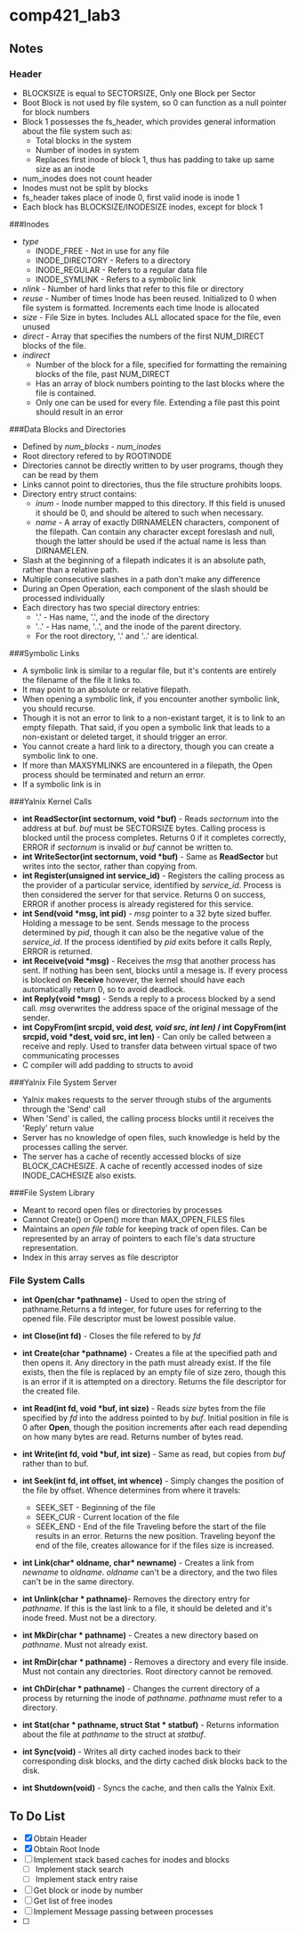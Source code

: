 # comp421_lab3

## Notes
### Header
* BLOCKSIZE is equal to SECTORSIZE, Only one Block per Sector
* Boot Block is not used by file system, so 0 can function as a null pointer for block numbers
* Block 1 possesses the fs_header, which provides general information about the file system such as:
    * Total blocks in the system
    * Number of inodes in system
    * Replaces first inode of block 1, thus has padding to take up same size as an inode
* num_inodes does not count header
* Inodes must not be split by blocks
* fs_header takes place of inode 0, first valid inode is inode 1
* Each block has BLOCKSIZE/INODESIZE inodes, except for block 1

###Inodes
* <em>type</em>
    * INODE_FREE - Not in use for any file
    * INODE_DIRECTORY - Refers to a directory
    * INODE_REGULAR - Refers to a regular data file
    * INODE_SYMLINK - Refers to a symbolic link
* <em>nlink</em> - Number of hard links that refer to this file or directory
* <em>reuse</em> - Number of times Inode has been reused. Initialized to 0 when file system is formatted. Increments each time Inode is allocated
* <em>size</em> - File Size in bytes. Includes ALL allocated space for the file, even unused
* <em>direct</em> - Array that specifies the numbers of the first NUM_DIRECT blocks of the file.
* <em>indirect</em>
    * Number of the block for a file, specified for formatting the remaining blocks of the file, past NUM_DIRECT
    * Has an array of block numbers pointing to the last blocks where the file is contained.
    * Only one can be used for every file. Extending a file past this point should result in an error

###Data Blocks and Directories
* Defined by <em>num_blocks</em> - <em>num_inodes</em>
* Root directory refered to by ROOTINODE
* Directories cannot be directly written to by user programs, though they can be read by them
* Links cannot point to directories, thus the file structure prohibits loops.
* Directory entry struct contains:
    * <em>inum</em> - Inode number mapped to this directory. If this field is unused it should be 0, and should be altered to such when necessary.
    * <em>name</em> - A array of exactly DIRNAMELEN characters, component of the filepath. Can contain any character except foreslash and null, though the latter should be used if the actual name is less than DIRNAMELEN.
* Slash at the beginning of a filepath indicates it is an absolute path, rather than a relative path.
* Multiple consecutive slashes in a path don't make any difference
* During an Open Operation, each component of the slash should be processed individually
* Each directory has two special directory entries:
    * '.' - Has name, '.', and the inode of the directory 
    * '..' - Has name, '..', and the inode of the parent directory. 
    * For the root directory, '.' and '..' are identical.

###Symbolic Links 
* A symbolic link is similar to a regular file, but it's contents are entirely the filename of the file it links to.
* It may point to an absolute or relative filepath.
* When opening a symbolic link, if you encounter another symbolic link, you should recurse.
* Though it is not an error to link to a non-existant target, it is to link to an empty filepath. That said, if you open a symbolic link that leads to a non-existant or deleted target, it should trigger an error.
* You cannot create a hard link to a directory, though you can create a symbolic link to one.
* If more than MAXSYMLINKS are encountered in a filepath, the Open process should be terminated and return an error.
* If a symbolic link is in 

###Yalnix Kernel Calls
* __int ReadSector(int sectornum, void *buf)__ - Reads <em>sectornum</em> into the address at buf. <em>buf</em> must be SECTORSIZE bytes. Calling process is blocked until the process completes. Returns 0 if it completes correctly, ERROR if <em>sectornum</em> is invalid or <em>buf</em> cannot be written to.
* __int WriteSector(int sectornum, void *buf)__ - Same as __ReadSector__ but writes into the sector, rather than copying from.
* __int Register(unsigned int service_id)__ - Registers the calling process as the provider of a particular service, identified by <em>service_id</em>. Process is then considered the server for that service. Returns 0 on success, ERROR if another process is already registered for this service.
* __int Send(void *msg, int pid)__ - <em>msg</em> pointer to a 32 byte sized buffer. Holding a message to be sent. Sends message to the process determined by <em>pid</em>, though it can also be the negative value of the <em>service_id</em>. If the process identified by <em>pid</em> exits before it calls Reply, ERROR is returned.
* __int Receive(void *msg)__ - Receives the <em>msg</em> that another process has sent. If nothing has been sent, blocks until a mesage is. If every process is blocked on __Receive__ however, the kernel should have each automatically return 0, so to avoid deadlock.
* __int Reply(void *msg)__ - Sends a reply to a process blocked by a send call. <em>msg</em> overwrites the address space of the original message of the sender.
* __int CopyFrom(int srcpid, void *dest, void src, int len)* / int CopyFrom(int srcpid, void *dest, void src, int len)__ - Can only be called between a receive and reply. Used to transfer data between virtual space of two communicating processes
* C compiler will add padding to structs to avoid 

###Yalnix File System Server
* Yalnix makes requests to the server through stubs of the arguments through the 'Send' call
* When 'Send' is called, the calling process blocks until it receives the 'Reply' return value
* Server has no knowledge of open files, such knowledge is held by the processes calling the server.
* The server has a cache of recently accessed blocks of size BLOCK_CACHESIZE. A cache of recently accessed inodes of size INODE_CACHESIZE also exists.

###File System Library
* Meant to record open files or directories by processes
* Cannot Create() or Open() more than MAX_OPEN_FILES files
* Maintains an <em>open file table</em> for keeping track of open files. Can be represented by an array of pointers to each file's data structure representation.
* Index in this array serves as file descriptor

### File System Calls
* __int Open(char *pathname)__  - Used to open the string of pathname.Returns a fd integer, for future uses for referring to the opened file. File descriptor must be lowest possible value.

* __int Close(int fd)__ - Closes the file refered to by <em>fd</em>
* __int Create(char *pathname)__ - Creates a file at the specified path and then opens it. Any directory in the path must already exist. If the file exists, then the file is replaced by an empty file of size zero, though this is an error if it is attempted on a directory. Returns the file descriptor for the created file.
* __int Read(int fd, void *buf, int size)__ - Reads <em>size</em> bytes from the file specified by <em>fd</em> into the address pointed to by <em>buf</em>. Initial position in file is 0 after __Open__, though the position increments after each read depending on how many bytes are read. Returns number of bytes read.
* __int Write(int fd, void *buf, int size)__ - Same as read, but copies from <em>buf</em> rather than to buf.
* __int Seek(int fd, int offset, int whence)__ - Simply changes the position of the file by offset. Whence determines from where it travels:
    * SEEK_SET - Beginning of the file
    * SEEK_CUR - Current location of the file
    * SEEK_END - End of the file
Traveling before the start of the file results in an error. Returns the new position. Traveling beyonf the end of the file, creates allowance for if the files size is increased.
*  __int Link(char* oldname, char* newname)__ - Creates a link from <em>newname</em> to <em>oldname</em>. <em>oldname</em> can't be a directory, and the two files can't be in the same directory.
* __int Unlink(char * pathname)__- Removes the directory entry for <em>pathname</em>. If this is the last link to a file, it should be deleted and it's inode freed. Must not be a directory.
* __int MkDir(char * pathname)__ - Creates a new directory based on <em>pathname</em>. Must not already exist.
* __int RmDir(char * pathname)__ - Removes a directory and every file inside. Must not contain any directories. Root directory cannot be removed.
* __int ChDir(char * pathname)__ - Changes the current directory of a process by returning the inode of <em>pathname</em>. <em>pathname</em> must refer to a directory.
* __int Stat(char * pathname, struct Stat * statbuf)__ - Returns information about the file at <em>pathname</em> to the struct at <em>statbuf</em>.
* __int Sync(void)__ - Writes all dirty cached inodes back to their corresponding disk blocks, and the dirty cached disk blocks back to the disk.
* __int Shutdown(void)__ - Syncs the cache, and then calls the Yalnix Exit. 

## To Do List
* [x] Obtain Header
* [x] Obtain Root Inode
* [ ] Implement stack based caches for inodes and blocks
    * [ ] Implement stack search
    * [ ] Implement stack entry raise
* [ ] Get block or inode by number
* [ ] Get list of free inodes
* [ ] Implement Message passing between processes
* [ ] 